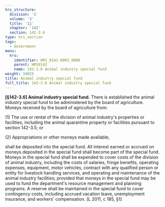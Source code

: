 ```yaml
---
hrs_structure:
  division: '1'
  volume: '3'
  title: '11'
  chapter: '142'
  section: 142-3.6
type: hrs_section
tags:
  - Government
menu:
  hrs:
    identifier: HRS_0142-0003_0006
    parent: HRS0142
    name: 142-3.6 Animal industry special fund
weight: 34025
title: Animal industry special fund
full_title: 142-3.6 Animal industry special fund
---
```

**[§142-3.6] Animal industry special fund.** There is established the animal industry special fund to be administered by the board of agriculture. Moneys received by the board of agriculture from:

(1) The use or rental of the division of animal industry's properties or facilities, including the animal quarantine property or facilities pursuant to section 142-3.5; or

(2) Appropriations or other moneys made available,

shall be deposited into the special fund. All interest earned or accrued on moneys deposited in the special fund shall become part of the special fund. Moneys in the special fund shall be expended to cover costs of the division of animal industry, including the costs of salaries, fringe benefits, operating expenses, equipment, motor vehicles, contract with any qualified person or entity for livestock handling services, and operating and maintenance of the animal industry facilities; provided that moneys in the special fund may be used to fund the department's resource management and planning programs. A reserve shall be maintained in the special fund to cover contingency costs, including accrued vacation leave, unemployment insurance, and workers' compensation. [L 2011, c 185, §1]